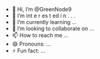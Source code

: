  - 👋 Hi, I’m @GreenNode9
-  👀 I’m  int e     r      es  t ed i n     .      . .       
- 🌱 I’m currently learning  ...               
- 💞️ I’m looking to collaborate on ...      
- 📫 How to reach me ... 
- 😄 Pronouns: ...
- ⚡ Fun fact: ... 

<!---
GreenNode9/GreenNode9 is a ✨ special ✨ repository because its `README.md` (this file) appears on your GitHub profile.
You can click the Preview link to take a look at your changes.
--->
